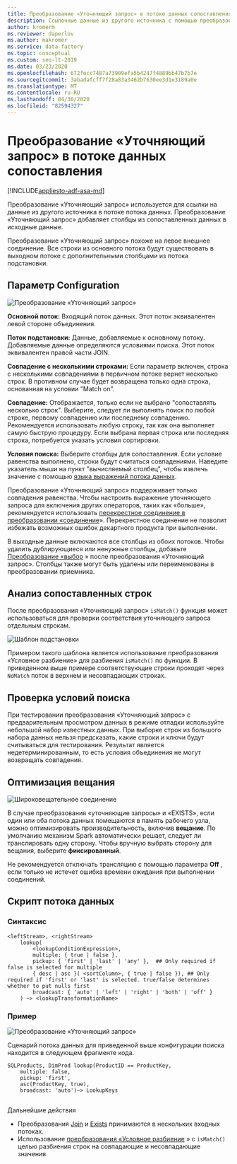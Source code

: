 ```yaml
---
title: Преобразование «Уточняющий запрос» в потоке данных сопоставления
description: Ссылочные данные из другого источника с помощью преобразования «Уточняющий запрос» в потоке данных сопоставления.
author: kromerm
ms.reviewer: daperlov
ms.author: makromer
ms.service: data-factory
ms.topic: conceptual
ms.custom: seo-lt-2019
ms.date: 03/23/2020
ms.openlocfilehash: 672fecc7487a73909efa5b4247f4889bb47b7b7e
ms.sourcegitcommit: 3abadafcff7f28a83a3462b7630ee3d1e3189a0e
ms.translationtype: MT
ms.contentlocale: ru-RU
ms.lasthandoff: 04/30/2020
ms.locfileid: "82594327"
---
```

# <a name="lookup-transformation-in-mapping-data-flow"></a>Преобразование «Уточняющий запрос» в потоке данных сопоставления

[!INCLUDE[appliesto-adf-asa-md](includes/appliesto-adf-asa-md.md)]

Преобразование «Уточняющий запрос» используется для ссылки на данные из другого источника в потоке потока данных. Преобразование «Уточняющий запрос» добавляет столбцы из сопоставленных данных в исходные данные.

Преобразование «Уточняющий запрос» похоже на левое внешнее соединение. Все строки из основного потока будут существовать в выходном потоке с дополнительными столбцами из потока подстановки. 

## <a name="configuration"></a>Параметр Configuration

![Преобразование «Уточняющий запрос»](media/data-flow/lookup1.png "Поиск")

**Основной поток:** Входящий поток данных. Этот поток эквивалентен левой стороне объединения.

**Поток подстановки:** Данные, добавляемые к основному потоку. Добавляемые данные определяются условиями поиска. Этот поток эквивалентен правой части JOIN.

**Совпадение с несколькими строками:** Если параметр включен, строка с несколькими совпадениями в первичном потоке вернет несколько строк. В противном случае будет возвращена только одна строка, основанная на условии "Match on".

**Совпадение:** Отображается, только если не выбрано "сопоставлять несколько строк". Выберите, следует ли выполнять поиск по любой строке, первому совпадению или последнему совпадению. Рекомендуется использовать любую строку, так как она выполняет самую быструю процедуру. Если выбрана первая строка или последняя строка, потребуется указать условия сортировки.

**Условия поиска:** Выберите столбцы для сопоставления. Если условие равенства выполнено, строки будут считаться совпадениями. Наведите указатель мыши на пункт "вычисляемый столбец", чтобы извлечь значение с помощью [языка выражений потока данных](data-flow-expression-functions.md).

Преобразование «Уточняющий запрос» поддерживает только совпадения равенства. Чтобы настроить выражение уточняющего запроса для включения других операторов, таких как «больше», рекомендуется использовать [перекрестное соединение в преобразовании «соединение](data-flow-join.md#custom-cross-join)». Перекрестное соединение не позволит избежать возможных ошибок декартного продукта при выполнении.

В выходные данные включаются все столбцы из обоих потоков. Чтобы удалить дублирующиеся или ненужные столбцы, добавьте [Преобразование «выбор](data-flow-select.md) » после преобразования «Уточняющий запрос». Столбцы также могут быть удалены или переименованы в преобразовании приемника.

## <a name="analyzing-matched-rows"></a>Анализ сопоставленных строк

После преобразования «Уточняющий запрос» `isMatch()` функция может использоваться для проверки соответствия уточняющего запроса отдельным строкам.

![Шаблон подстановки](media/data-flow/lookup111.png "Шаблон подстановки")

Примером такого шаблона является использование преобразования «Условное разбиение» для разбиения `isMatch()` по функции. В приведенном выше примере соответствующие строки проходят через ```NoMatch``` поток в верхнем и несовпадающих строках.

## <a name="testing-lookup-conditions"></a>Проверка условий поиска

При тестировании преобразования «Уточняющий запрос» с предварительным просмотром данных в режиме отладки используйте небольшой набор известных данных. При выборке строк из большого набора данных нельзя предсказать, какие строки и ключи будут считываться для тестирования. Результат является недетерминированным, то есть условия объединения не могут возвращать совпадения.

## <a name="broadcast-optimization"></a>Оптимизация вещания

![Широковещательное соединение](media/data-flow/broadcast.png "Широковещательное соединение")

В случае преобразования «уточняющие запросы» и «EXISTS», если один или оба потока данных помещаются в память рабочего узла, можно оптимизировать производительность, включив **вещание**. По умолчанию механизм Spark автоматически решает, следует ли транслировать одну сторону. Чтобы вручную выбрать сторону для вещания, выберите **фиксированный**.

Не рекомендуется отключать трансляцию с помощью параметра **Off** , если только не истечет ошибка времени ожидания при выполнении соединений.

## <a name="data-flow-script"></a>Скрипт потока данных

### <a name="syntax"></a>Синтаксис

```
<leftStream>, <rightStream>
    lookup(
        <lookupConditionExpression>,
        multiple: { true | false },
        pickup: { 'first' | 'last' | 'any' },  ## Only required if false is selected for multiple
        { desc | asc }( <sortColumn>, { true | false }), ## Only required if 'first' or 'last' is selected. true/false determines whether to put nulls first
        broadcast: { 'auto' | 'left' | 'right' | 'both' | 'off' }
    ) ~> <lookupTransformationName>
```
### <a name="example"></a>Пример

![Преобразование «Уточняющий запрос»](media/data-flow/lookup-dsl-example.png "Поиск")

Сценарий потока данных для приведенной выше конфигурации поиска находится в следующем фрагменте кода.

```
SQLProducts, DimProd lookup(ProductID == ProductKey,
    multiple: false,
    pickup: 'first',
    asc(ProductKey, true),
    broadcast: 'auto')~> LookupKeys
```
## 
Дальнейшие действия

* Преобразования [Join](data-flow-join.md) и [Exists](data-flow-exists.md) принимаются в нескольких входных потоках.
* Использование [преобразования «Условное разбиение](data-flow-conditional-split.md) » с ```isMatch()``` целью разбиения строк на совпадающие и несовпадающие значения
